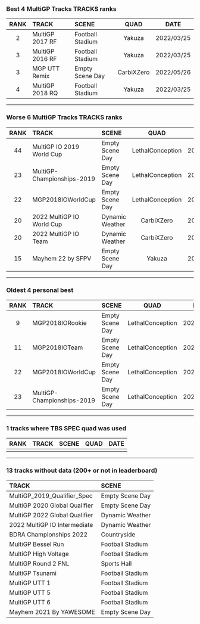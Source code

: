 ### Best 4 MultiGP Tracks TRACKS ranks
|RANK|TRACK|SCENE|QUAD|DATE|
|:---:|:---|:---|:---:|:---:|
|2|MultiGP 2017 RF|Football Stadium|Yakuza|2022/03/25|
|3|MultiGP 2016 RF|Football Stadium|Yakuza|2022/03/25|
|3|MGP UTT Remix|Empty Scene Day|CarbiXZero|2022/05/26|
|4|MultiGP 2018 RQ|Football Stadium|Yakuza|2022/03/25|
---
### Worse 6 MultiGP Tracks TRACKS ranks
|RANK|TRACK|SCENE|QUAD|DATE|
|:---:|:---|:---|:---:|:---:|
|44|MultiGP IO 2019 World Cup|Empty Scene Day|LethalConception|2021/01/12|
|23|MultiGP-Championships-2019|Empty Scene Day|LethalConception|2021/01/12|
|22|MGP2018IOWorldCup|Empty Scene Day|LethalConception|2021/01/11|
|20|2022 MultiGP IO World Cup|Dynamic Weather|CarbiXZero|2022/06/11|
|20|2022 MultiGP IO Team|Dynamic Weather|CarbiXZero|2022/06/11|
|15|Mayhem 22 by SFPV|Empty Scene Day|Yakuza|2022/03/30|
---
### Oldest 4 personal best
|RANK|TRACK|SCENE|QUAD|DATE|
|:---:|:---|:---|:---:|:---:|
|9|MGP2018IORookie|Empty Scene Day|LethalConception|2021/01/11|
|11|MGP2018IOTeam|Empty Scene Day|LethalConception|2021/01/11|
|22|MGP2018IOWorldCup|Empty Scene Day|LethalConception|2021/01/11|
|23|MultiGP-Championships-2019|Empty Scene Day|LethalConception|2021/01/12|
---
### 1 tracks where TBS SPEC quad was used
|RANK|TRACK|SCENE|QUAD|DATE|
|:---:|:---|:---|:---:|:---:|
||||||
---
### 13 tracks without data (200+ or not in leaderboard)
|TRACK|SCENE|
|:---|:---|
|MultiGP_2019_Qualifier_Spec|Empty Scene Day|
|MultiGP 2020 Global Qualifier|Empty Scene Day|
|MultiGP 2022 Global Qualifier|Dynamic Weather|
|2022 MultiGP IO Intermediate|Dynamic Weather|
|BDRA Championships 2022|Countryside|
|MultiGP Bessel Run|Football Stadium|
|MultiGP High Voltage|Football Stadium|
|MultiGP Round 2 FNL|Sports Hall|
|MultiGP Tsunami|Football Stadium|
|MultiGP UTT 1|Football Stadium|
|MultiGP UTT 5|Football Stadium|
|MultiGP UTT 6|Football Stadium|
|Mayhem 2021 By YAWESOME|Empty Scene Day|
